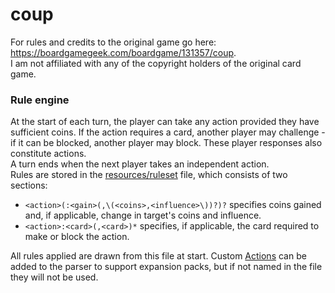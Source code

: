 # coup

For rules and credits to the original game go here: https://boardgamegeek.com/boardgame/131357/coup.   
I am not affiliated with any of the copyright holders of the original card game.  

### Rule engine

At the start of each turn, the player can take any action provided they have sufficient coins. If the action requires a
card, another player may challenge - if it can be blocked, another player may block. These player responses also constitute
actions.  
A turn ends when the next player takes an independent action.  
Rules are stored in the [resources/ruleset](https://raw.githubusercontent.com/connor-taylorbrown/coup/master/src/main/resources/ruleset) 
file, which consists of two sections:  
- ```<action>(:<gain>(,\(<coins>,<influence>\))?)?``` specifies coins gained and, if applicable, change in target's coins and influence.
- ```<action>:<card>(,<card>)*``` specifies, if applicable, the card required to make or block the action.  

All rules applied are drawn from this file at start. Custom [Actions](https://connor-taylorbrown.github.io/coup/) can be
added to the parser to support expansion packs, but if not named in the file they will not be used.